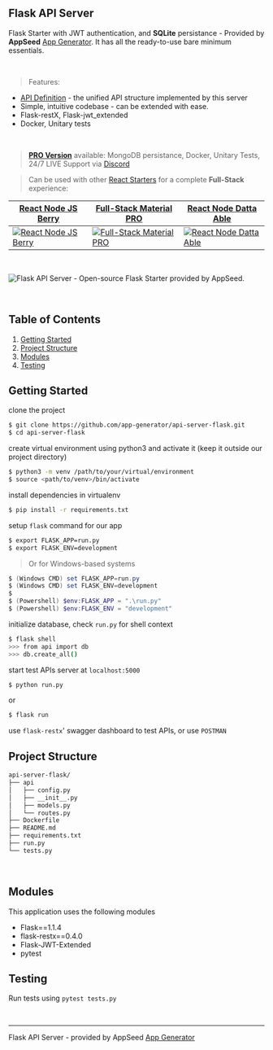## Flask API Server

Flask Starter with JWT authentication, and **SQLite** persistance - Provided by **AppSeed** [App Generator](https://appseed.us/app-generator).
It has all the ready-to-use bare minimum essentials.

<br />

> Features:

- [API Definition](https://docs.appseed.us/boilerplate-code/api-unified-definition) - the unified API structure implemented by this server
- Simple, intuitive codebase - can be extended with ease. 
- Flask-restX, Flask-jwt_extended
- Docker, Unitary tests

<br />

> **[PRO Version](https://github.com/app-generator/api-server-flask-pro)** available: MongoDB persistance, Docker, Unitary Tests, 24/7 LIVE Support via [Discord](https://discord.gg/fZC6hup)

> Can be used with other [React Starters](https://appseed.us/apps/react) for a complete **Full-Stack** experience:

| [React Node JS Berry](https://appseed.us/product/react-node-js-berry-dashboard) | [Full-Stack Material PRO](https://appseed.us/full-stack/react-material-dashboard) | [React Node Datta Able](https://github.com/app-generator/react-datta-able) |
| --- | --- | --- |
| [![React Node JS Berry](https://user-images.githubusercontent.com/51070104/124934742-aa392300-e00d-11eb-83bf-28d8b8704ec8.png)](https://appseed.us/product/react-node-js-berry-dashboard) | [![Full-Stack Material PRO](https://user-images.githubusercontent.com/51070104/128878037-50da7a12-787d-455d-933a-30b2957e2896.png)](https://appseed.us/full-stack/react-material-dashboard) | [![React Node Datta Able](https://user-images.githubusercontent.com/51070104/125737710-834a9e6f-c39b-4f3b-a42a-9583ce2ce1da.png)](https://github.com/app-generator/react-datta-able)

<br />

![Flask API Server - Open-source Flask Starter provided by AppSeed.](https://user-images.githubusercontent.com/51070104/126349643-264d4cf4-6d0b-4c24-8185-adf69409fa4e.png)

<br />

## Table of Contents

1. [Getting Started](#getting-started)
2. [Project Structure](#project-structure)
3. [Modules](#modules)
4. [Testing](#testing)


## Getting Started

clone the project

```bash
$ git clone https://github.com/app-generator/api-server-flask.git
$ cd api-server-flask
```

create virtual environment using python3 and activate it (keep it outside our project directory)

```bash
$ python3 -m venv /path/to/your/virtual/environment
$ source <path/to/venv>/bin/activate
```

install dependencies in virtualenv

```bash
$ pip install -r requirements.txt
```

setup `flask` command for our app

```bash
$ export FLASK_APP=run.py
$ export FLASK_ENV=development
```

> Or for Windows-based systems

```powershell
$ (Windows CMD) set FLASK_APP=run.py
$ (Windows CMD) set FLASK_ENV=development
$
$ (Powershell) $env:FLASK_APP = ".\run.py"
$ (Powershell) $env:FLASK_ENV = "development"
```

initialize database, check `run.py` for shell context

```bash
$ flask shell
>>> from api import db
>>> db.create_all()
```

start test APIs server at `localhost:5000`

```bash
$ python run.py
```
or 
```bash
$ flask run
```

use `flask-restx`' swagger dashboard to test APIs, or use `POSTMAN`


## Project Structure

```bash
api-server-flask/
├── api
│   ├── config.py
│   ├── __init__.py
│   ├── models.py
│   └── routes.py
├── Dockerfile
├── README.md
├── requirements.txt
├── run.py
└── tests.py
```

<br />

## Modules

This application uses the following modules

 - Flask==1.1.4
 - flask-restx==0.4.0
 - Flask-JWT-Extended
 - pytest

## Testing

Run tests using `pytest tests.py`

<br />

---
Flask API Server - provided by AppSeed [App Generator](https://appseed.us)
